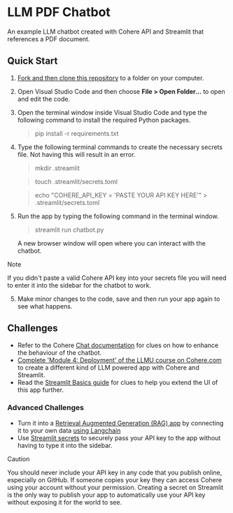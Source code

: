 # LLM PDF Chatbot
 An example LLM chatbot created with Cohere API and Streamlit that references a PDF document.

## Quick Start
1. [Fork and then clone this repository](https://docs.github.com/en/pull-requests/collaborating-with-pull-requests/working-with-forks/fork-a-repo#about-forks) to a folder on your computer.
  
1. Open Visual Studio Code and then choose **File > Open Folder...** to open and edit the code.

1. Open the terminal window inside Visual Studio Code and type the following command to install the required Python packages.

   > pip install -r requirements.txt

1. Type the following terminal commands to create the necessary secrets file. Not having this will result in an error.

   > mkdir .streamlit

   > touch .streamlit/secrets.toml

   > echo "COHERE_API_KEY = 'PASTE YOUR API KEY HERE'" > .streamlit/secrets.toml

4. Run the app by typing the following command in the terminal window. 
   > streamlit run chatbot.py
   
   A new browser window will open where you can interact with the chatbot.

> [!NOTE]
> If you didn't paste a valid Cohere API key into your secrets file you will need to enter it into the sidebar for the chatbot to work.

5. Make minor changes to the code, save and then run your app again to see what happens.

## Challenges
- Refer to the Cohere [Chat documentation](https://docs.cohere.com/reference/chat) for clues on how to enhance the behaviour of the chatbot.
- [Complete 'Module 4: Deployment' of the LLMU course on Cohere.com](https://docs.cohere.com/docs/intro-deployment) to create a different kind of LLM powered app with Cohere and Streamlit.
- Read the [Streamlit Basics guide](https://docs.streamlit.io/get-started/fundamentals/main-concepts) for clues to help you extend the UI of this app further.

### Advanced Challenges
- Turn it into a [Retrieval Augmented Generation (RAG) app](https://docs.cohere.com/docs/retrieval-augmented-generation-rag) by connecting it to your own data [using Langchain](https://docs.cohere.com/docs/cohere-and-langchain)
- Use [Streamlit secrets](https://docs.streamlit.io/deploy/streamlit-community-cloud/deploy-your-app/secrets-management) to securely pass your API key to the app without having to type it into the sidebar.
> [!CAUTION]
> You should never include your API key in any code that you publish online, especially on GitHub. If someone copies your key they can access Cohere using your account without your permission. Creating a secret on Streamlit is the only way to publish your app to automatically use your API key without exposing it for the world to see.
